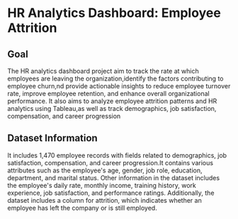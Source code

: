 # HR Analytics Dashboard: Employee Attrition
## Goal
The HR analytics dashboard project aim to track the rate at which employees are leaving the organization,identify the factors contributing to employee churn,nd provide actionable insights to reduce employee turnover rate, improve employee retention, and enhance overall organizational performance. It also aims to analyze employee attrition patterns and HR analytics using Tableau,as well as track demographics, job satisfaction, compensation, and career progression
## Dataset Information
It includes 1,470 employee records with fields related to demographics, job satisfaction, compensation, and career progression.It contains various attributes such as the employee's age, gender, job role, education, department, and marital status. Other information in the dataset includes the employee's daily rate, monthly income, training history, work experience, job satisfaction, and performance ratings. Additionally, the dataset includes a column for attrition, which indicates whether an employee has left the company or is still employed.
